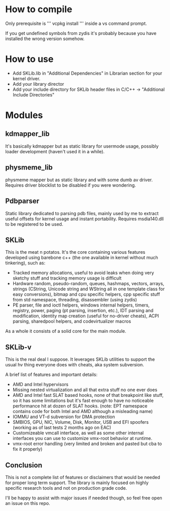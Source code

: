 # How to compile
Only prerequisite is
'''
vcpkg install
'''
inside a vs command prompt.

If you get undefined symbols from zydis it's probably because you have installed the wrong version somehow.

# How to use
- Add SKLib.lib in "Additional Dependencies" in Librarian section for your kernel driver.
- Add your library director
- Add your include directory for SKLib header files in C/C++ -> "Additional Include Directories"

# Modules

## kdmapper_lib
It's basically kdmapper but as static library for usermode usage, possibly loader development (haven't used it in a while).


## physmeme_lib
physmeme mapper but as static library and with some dumb av driver. Requires driver blocklist to be disabled if you were wondering.


## Pdbparser
Static library dedicated to parsing pdb files, mainly used by me to extract useful offsets for kernel usage and instant portability.
Requires msdia140.dll to be registered to be used.


## SKLib
This is the meat n potatos. It's the core containing various features developed using barebone c++ (the one available in kernel without much tinkering), such as:

- Tracked memory allocations, useful to avoid leaks when doing very sketchy stuff and tracking memory usage is difficult
- Hardware random, pseudo-random, queues, hashmaps, vectors, arrays, strings (CString, Unicode string and WString all in one template class for easy conversions), bitmap and cpu specific helpers, cpp specific stuff from std namespace, threading, disassembler (using zydis)
- PE parser, file and ioctl helpers, windows internal helpers, timers, registry, power, paging (pt parsing, insertion, etc.), IDT parsing and modification, identity map creation (useful for no-driver cheats), ACPI parsing, sharedpool helpers, and codevirtualizer macros

As a whole it consists of a solid core for the main module.


## SKLib-v
This is the real deal I suppose. It leverages SKLib utilities to support the usual hv thing everyone does with cheats, aka system subversion.


A brief list of features and important details:

- AMD and Intel hypervisors
- Missing nested virtualization and all that extra stuff no one ever does
- AMD and Intel fast SLAT based hooks, none of that breakpoint like stuff, so it has some limitations but it's fast enough to have no noticeable performance hit at dozen of SLAT hooks. (note: EPT namespace contains code for both Intel and AMD although a misleading name)
- IOMMU and VT-d subversion for DMA protection
- SMBIOS, GPU, NIC, Volume, Disk, Monitor, USB and EFI spoofers (working as of last tests 2 months ago on EAC)
- Customizeable vmcall interface, as well as some other internal interfaces you can use to customize vmx-root behavior at runtime.
- vmx-root error handling (very limited and broken and pasted but cba to fix it properly)

## Conclusion
This is not a complete list of features or disclaimers that would be needed for proper long term support. 
The library is mainly focused on highly specific research tools and not on production grade code.

I'll be happy to assist with major issues if needed though, so feel free open an issue on this repo.
